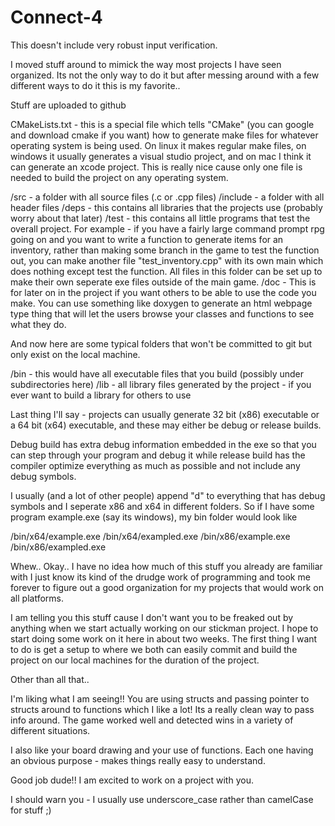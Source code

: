 # Connect-4
This doesn't include very robust input verification.

I moved stuff around to mimick the way most projects I have seen organized. Its not the only way to do it but after messing around with a few different ways to do it this is my favorite..

Stuff are uploaded to github

CMakeLists.txt - this is a special file which tells "CMake" (you can google and download cmake if you want) how to generate make files for whatever operating system is being used. On linux it makes regular make files, on windows it usually generates a visual studio project, and on mac I think it can generate an xcode project. This is really nice cause only one file is needed to build the project on any operating system.

/src - a folder with all source files (.c or .cpp files)
/include - a folder with all header files
/deps - this contains all libraries that the projects use (probably worry about that later)
/test - this contains all little programs that test the overall project. For example - if you have a fairly large command prompt rpg going on and you want to write a function to generate items for an inventory, rather than making some branch in the game to test the function out, you can make another file "test_inventory.cpp" with its own main which does nothing except test the function. All files in this folder can be set up to make their own seperate exe files outside of the main game.
/doc - This is for later on in the project if you want others to be able to use the code you make. You can use something like doxygen to generate an html webpage type thing that will let the users browse your classes and functions to see what they do.


And now here are some typical folders that won't be committed to git but only exist on the local machine.

/bin - this would have all executable files that you build (possibly under subdirectories here)
/lib - all library files generated by the project - if you ever want to build a library for others to use


Last thing I'll say - projects can usually generate 32 bit (x86) executable or a 64 bit (x64) executable, and these may either be debug or release builds.

Debug build has extra debug information embedded in the exe so that you can step through your program and debug it while release build has the compiler optimize everything as much as possible and not include any debug symbols.

I usually (and a lot of other people) append "d" to everything that has debug symbols and I seperate x86 and x64 in different folders. So if I have some program example.exe (say its windows), my bin folder would look like

/bin/x64/example.exe
/bin/x64/exampled.exe
/bin/x86/example.exe
/bin/x86/exampled.exe

Whew.. Okay.. I have no idea how much of this stuff you already are familiar with I just know its kind of the drudge work of programming and took me forever to figure out a good organization for my projects that would work on all platforms.

I am telling you this stuff cause I don't want you to be freaked out by anything when we start actually working on our stickman project. I hope to start doing some work on it here in about two weeks. The first thing I want to do is get a setup to where we both can easily commit and build the project on our local machines for the duration of the project.


Other than all that..

I'm liking what I am seeing!! You are using structs and passing pointer to structs around to functions which I like a lot! Its a really clean way to pass info around. The game worked well and detected wins in a variety of different situations.

I also like your board drawing and your use of functions. Each one having an obvious purpose - makes things really easy to understand.

Good job dude!! I am excited to work on a project with you.

I should warn you - I usually use underscore_case rather than camelCase for stuff ;)